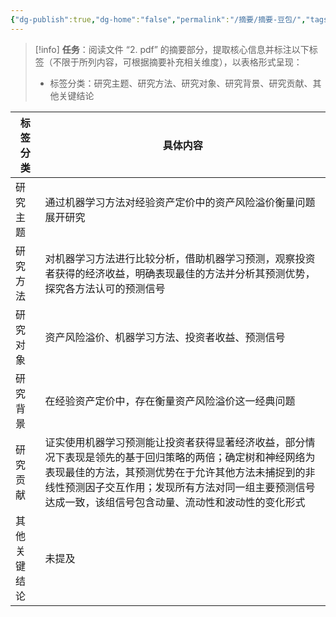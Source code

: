 ```yaml
---
{"dg-publish":true,"dg-home":"false","permalink":"/摘要/摘要-豆包/","tags":["gardenEntry"],"dgPassFrontmatter":true,"created":"2025-06-15T20:57:22.936+08:00"}
---
```



> [!info]
> **任务**：阅读文件 “2. pdf” 的摘要部分，提取核心信息并标注以下标签（不限于所列内容，可根据摘要补充相关维度），以表格形式呈现：
> - 标签分类：研究主题、研究方法、研究对象、研究背景、研究贡献、其他关键结论

|标签分类|具体内容|
|---|---|
|研究主题|通过机器学习方法对经验资产定价中的资产风险溢价衡量问题展开研究|
|研究方法|对机器学习方法进行比较分析，借助机器学习预测，观察投资者获得的经济收益，明确表现最佳的方法并分析其预测优势，探究各方法认可的预测信号|
|研究对象|资产风险溢价、机器学习方法、投资者收益、预测信号|
|研究背景|在经验资产定价中，存在衡量资产风险溢价这一经典问题|
|研究贡献|证实使用机器学习预测能让投资者获得显著经济收益，部分情况下表现是领先的基于回归策略的两倍；确定树和神经网络为表现最佳的方法，其预测优势在于允许其他方法未捕捉到的非线性预测因子交互作用；发现所有方法对同一组主要预测信号达成一致，该组信号包含动量、流动性和波动性的变化形式|
|其他关键结论|未提及|
